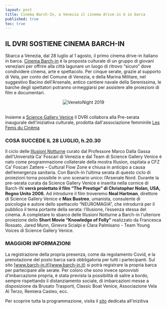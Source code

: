 ```yaml
---
layout: post
title: Cinema Barch-In, a Venezia il cinema drive-in è in barca
published: true
toc: true
---
```

## IL DVRI SOSTIENE CINEMA BARCH-IN

Sbarca a Venezia, dal 28 luglio al 1 agosto, il primo cinema drive-in italiano in barca.  [Cinema Barch-in](https://www.barch-in.it/) è la proposta culturale di un gruppo di giovani veneziani per offrire alla città lagunare un luogo di ritrovo “sicuro” dove condividere cinema, arte e spettacolo.
Per cinque serate, grazie al supporto di Vela, per conto del Comune di Venezia, e della Marina Militare, nel suggestivo Bacino dell'Arsenale, antico cantiere navale della Serenissima, le barche degli spettatori potranno ormeggiarsi per assistere alle proiezioni di film e documentari.

<div style="text-align:center">
  <img src="{{ site.baseurl }}/assets/posts/venetonight.png" alt="VenetoNight 2019" />
</div>
<br>

Insieme a [Science Gallery Venice](http://venice.sciencegallery.com) il DVRI collabora alla Pre-serata inaugurale dell'iniziativa culturale, prodotta dall'associazione femminile [Les Fems du Cinèma](http://www.femsducinema.it/)

### COSA SUCCEDE IL 28 LUGLIO, h.20.30

Il ciclo delle [Illusioni Notturne](https://venice.sciencegallery.com/news/illusioni-notturne?rq=illusioni%20notturne) curato dal Professore Marco Dalla Gassa dell’Università Ca’ Foscari di Venezia e dal Team di Science Gallery Venice è nato come programmazione collaterale della mostra Illusion, ospitata a CFZ Ca’ Foscari Zattere – Cultural Flow Zone e chiusa in anticipo a causa dell’emergenza sanitaria. Con Barch-In l’ultima serata di questo ciclo di proiezioni torna possibile in uno scenario unico: l’Arsenale Nord.
Durante la pre-serata curata da Science Gallery Venice e inserita nella cornice di Barch-IN **verrà proiettato il film “The Prestige” di Christopher Nolan, USA, Regno Unito 2006.** Ad introdurre il film troveremo **Neal Hartman**, direttore di Science Gallery Venice e **Max Bustreo**, umanista, consulente di psicologia e autore dello spettacolo “NEUROMAGIA”, che introdurrà per il pubblico il tema portante della serata: l’illusione, l’essenza stessa del cinema. A completare lo sbarco delle Illusioni Notturne a Barch-in l'ulteriore proiezione dello **Short Movie “Knowledge of Folly”** realizzato da Francesca Rossato, Jared Munn, Ginevra Scialpi e Clara Palmisano - Team Young Voices di Science Gallery Venice.

### MAGGIORI INFORMAZIONI
La registrazione della propria presenza, come da regolamento Covid, e la prenotazione del posto barca sarà obbligatoria per tutti i partecipanti. Sul sito [www.barch-in.it](www.barch-in.it) si potrà registrare la propria barca per partecipare alle serate. Per coloro che sono invece sprovvisti d’imbarcazione propria, è stata prevista la possibilità di salire a bordo, sempre rispettando il distanziamento sociale, di imbarcazioni messe a disposizione da Brusato Trasporti, Classic Boat Venice, Associazione Vela Al Terzo, Remiera Casteo, ecc.

Per scoprire tutta la programmazione, visita il [sito](www.barch-in.it) dedicata all'inizitiva

